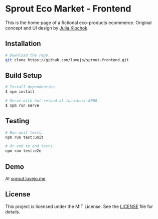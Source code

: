 # Sprout Eco Market - Frontend

This is the home page of a fictional eco-products ecommerce. Original concept and UI design by [Julia Klochok](https://www.behance.net/klochocheek).

## Installation

```bash
# Download the repo.
git clone https://github.com/luvejo/sprout-frontend.git
```

## Build Setup

```bash
# Install dependencies.
$ npm install

# Serve with hot reload at localhost:8080.
$ npm run serve
```

## Testing

```bash
# Run unit tests.
npm run test:unit

# Or end to end tests.
npm run test:e2e
```

## Demo

At [sprout.luvejo.me](https://sprout.luvejo.me).

## License

This project is licensed under the MIT License. See the [LICENSE](LICENSE) file for details.
